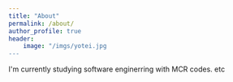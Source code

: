 ```yaml
---
title: "About"
permalink: /about/
author_profile: true
header: 
    image: "/imgs/yotei.jpg
---
```


I'm currently studying software enginerring with MCR codes.
etc